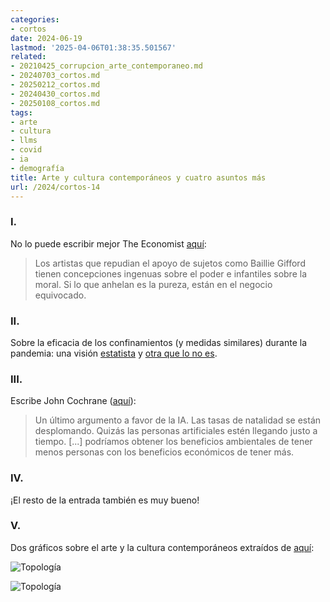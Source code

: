 ```yaml
---
categories:
- cortos
date: 2024-06-19
lastmod: '2025-04-06T01:38:35.501567'
related:
- 20210425_corrupcion_arte_contemporaneo.md
- 20240703_cortos.md
- 20250212_cortos.md
- 20240430_cortos.md
- 20250108_cortos.md
tags:
- arte
- cultura
- llms
- covid
- ia
- demografía
title: Arte y cultura contemporáneos y cuatro asuntos más
url: /2024/cortos-14
---
```


### I.

No lo puede escribir mejor The Economist [aquí](https://www.economist.com/culture/2024/06/14/what-a-row-over-sponsorship-reveals-about-art-and-mammon):

> Los artistas que repudian el apoyo de sujetos como Baillie Gifford tienen concepciones ingenuas sobre el poder e infantiles sobre la moral. Si lo que anhelan es la pureza, están en el negocio equivocado.

### II.

Sobre la eficacia de los confinamientos (y medidas similares) durante la pandemia: una visión
[estatista](https://nadaesgratis.es/admin/echando-la-persiana-para-salvar-vidas-un-analisis-sobre-el-cierre-de-las-actividades-no-esenciales-durante-la-pandemia-covid-19) y
[otra que lo no es](https://www.astralcodexten.com/p/lockdown-effectiveness-much-more).


### III.

Escribe John Cochrane ([aquí](https://www.grumpy-economist.com/p/supply-demand-ai-and-humans)):

> Un último argumento a favor de la IA. Las tasas de natalidad se están desplomando. Quizás las personas artificiales estén llegando justo a tiempo. [...] podríamos obtener los beneficios ambientales de tener menos personas con los beneficios económicos de tener más.

### IV.

¡El resto de la entrada también es muy bueno!

### V.

Dos gráficos sobre el arte y la cultura contemporáneos extraídos de [aquí](https://www.honest-broker.com/p/the-state-of-the-culture-2024):

![Topología](/images/arte-cultura-01.webp#center)

![Topología](/images/arte-cultura-02.webp#center)
